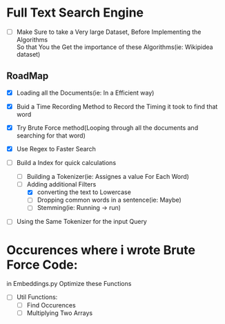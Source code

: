 # Full Text Search Engine

- [ ] Make Sure to take a Very large Dataset, Before Implementing the Algorithms  
So that You the Get the importance of these Algorithms(ie: Wikipidea dataset)


## RoadMap

- [x] Loading all the Documents(ie: In a Efficient way)
- [x] Buid a Time Recording Method to Record the Timing it took to find that word
- [x] Try Brute Force method(Looping through all the documents and searching for that word)
- [x] Use Regex to Faster Search
- [ ] Build a Index for quick calculations
    - [ ] Building a Tokenizer(ie: Assignes a value For Each Word)
    - [ ] Adding additional Filters
        - [x] converting the text to Lowercase
        - [ ] Dropping common words in a sentence(ie: Maybe)
        - [ ] Stemming(ie: Running -> run)
- [ ] Using the Same Tokenizer for the input Query



# Occurences where i wrote Brute Force Code:

in Embeddings.py Optimize these Functions

- [ ] Util Functions:
    - [ ] Find Occurences 
    - [ ]  Multiplying Two Arrays